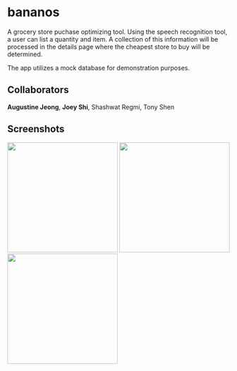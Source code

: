 # bananos
A grocery store puchase optimizing tool. Using the speech recognition tool, a user can list a quantity and item. A collection of this information will be processed in the details page where the cheapest store to buy will be determined.

The app utilizes a mock database for demonstration purposes.


## Collaborators
**Augustine Jeong**, **Joey Shi**, Shashwat Regmi, Tony Shen


## Screenshots

<div>
<img src="https://user-images.githubusercontent.com/14143525/71495113-0dcf7700-2801-11ea-9028-576a89464aa0.png" width="250">
<img src="https://user-images.githubusercontent.com/14143525/71495116-0f00a400-2801-11ea-8649-5006241778ae.png" width="250">
<img src="https://user-images.githubusercontent.com/14143525/71495117-1031d100-2801-11ea-937c-c2807e180583.png" width="250">

